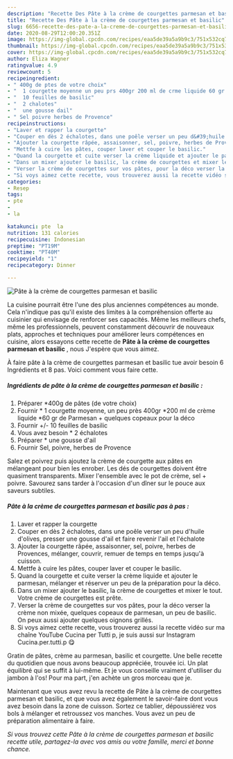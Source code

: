 ```yaml
---
description: "Recette Des Pâte à la crème de courgettes parmesan et basilic"
title: "Recette Des Pâte à la crème de courgettes parmesan et basilic"
slug: 6656-recette-des-pate-a-la-creme-de-courgettes-parmesan-et-basilic
date: 2020-08-29T12:00:20.351Z
image: https://img-global.cpcdn.com/recipes/eaa5de39a5a9b9c3/751x532cq70/pate-a-la-creme-de-courgettes-parmesan-et-basilic-photo-principale-de-la-recette.jpg
thumbnail: https://img-global.cpcdn.com/recipes/eaa5de39a5a9b9c3/751x532cq70/pate-a-la-creme-de-courgettes-parmesan-et-basilic-photo-principale-de-la-recette.jpg
cover: https://img-global.cpcdn.com/recipes/eaa5de39a5a9b9c3/751x532cq70/pate-a-la-creme-de-courgettes-parmesan-et-basilic-photo-principale-de-la-recette.jpg
author: Eliza Wagner
ratingvalue: 4.9
reviewcount: 5
recipeingredient:
- " 400g de ptes de votre choix"
- "  1 courgette moyenne un peu prs 400gr 200 ml de crme liquide 60 gr de Parmesan   quelques copeaux pour la dco"
- "  10 feuilles de basilic"
- "  2 chalotes"
- "  une gousse dail"
- " Sel poivre herbes de Provence"
recipeinstructions:
- "Laver et rapper la courgette"
- "Couper en dès 2 échalotes, dans une poêle verser un peu d&#39;huile d&#39;olives, presser une gousse d&#39;ail et faire revenir l&#39;ail et l&#39;échalote"
- "Ajouter la courgette râpée, assaisonner, sel, poivre, herbes de Provences, mélanger, couvrir, remuer de temps en temps jusqu&#39;à cuisson."
- "Mettfe à cuire les pâtes, couper laver et couper le basilic."
- "Quand la courgette et cuite verser la crème liquide et ajouter le parmesan, mélanger et réserver un peu de la préparation pour la déco."
- "Dans un mixer ajouter le basilic, la crème de courgettes et mixer le tout. Votre crème de courgettes est prête."
- "Verser la crème de courgettes sur vos pâtes, pour la déco verser la crème non mixée, quelques copeaux de parmesan, un peu de basilic. On peux aussi ajouter quelques oignons grillés."
- "Si voys aimez cette recette, vous trouverez aussi la recette vidéo sur ma chaîne YouTube Cucina per Tutti p, je suis aussi sur Instagram Cucina.per.tutti.p 😋"
categories:
- Resep
tags:
- pte
- 
- la

katakunci: pte  la 
nutrition: 131 calories
recipecuisine: Indonesian
preptime: "PT19M"
cooktime: "PT40M"
recipeyield: "1"
recipecategory: Dinner

---
```



![Pâte à la crème de courgettes parmesan et basilic](https://img-global.cpcdn.com/recipes/eaa5de39a5a9b9c3/751x532cq70/pate-a-la-creme-de-courgettes-parmesan-et-basilic-photo-principale-de-la-recette.jpg)

La cuisine pourrait être l'une des plus anciennes compétences au monde. Cela n'indique pas qu'il existe des limites à la compréhension offerte au cuisinier qui envisage de renforcer ses capacités. Même les meilleurs chefs, même les professionnels, peuvent constamment découvrir de nouveaux plats, approches et techniques pour améliorer leurs compétences en cuisine, alors essayons cette recette de <strong> Pâte à la crème de courgettes parmesan et basilic </strong>, nous J'espère que vous aimez.

<!--inarticleads1-->

À faire pâte à la crème de courgettes parmesan et basilic tue avoir besoin 6 Ingrédients et 8 pas. Voici comment vous faire cette.

##### Ingrédients de pâte à la crème de courgettes parmesan et basilic :

1. Préparer  *400g de pâtes (de votre choix)
1. Fournir  * 1 courgette moyenne, un peu près 400gr *200 ml de crème liquide *60 gr de Parmesan  + quelques copeaux pour la déco
1. Fournir  +/- 10 feuilles de basilic
1. Vous avez besoin  * 2 échalotes
1. Préparer  * une gousse d&#39;ail
1. Fournir  Sel, poivre, herbes de Provence


Salez et poivrez puis ajoutez la crème de courgette aux pâtes en mélangeant pour bien les enrober. Les dés de courgettes doivent être quasiment transparents. Mixer l&#39;ensemble avec le pot de crème, sel + poivre. Savourez sans tarder à l&#39;occasion d&#39;un dîner sur le pouce aux saveurs subtiles. 

<!--inarticleads2-->

##### Pâte à la crème de courgettes parmesan et basilic pas à pas :

1. Laver et rapper la courgette
1. Couper en dès 2 échalotes, dans une poêle verser un peu d&#39;huile d&#39;olives, presser une gousse d&#39;ail et faire revenir l&#39;ail et l&#39;échalote
1. Ajouter la courgette râpée, assaisonner, sel, poivre, herbes de Provences, mélanger, couvrir, remuer de temps en temps jusqu&#39;à cuisson.
1. Mettfe à cuire les pâtes, couper laver et couper le basilic.
1. Quand la courgette et cuite verser la crème liquide et ajouter le parmesan, mélanger et réserver un peu de la préparation pour la déco.
1. Dans un mixer ajouter le basilic, la crème de courgettes et mixer le tout. Votre crème de courgettes est prête.
1. Verser la crème de courgettes sur vos pâtes, pour la déco verser la crème non mixée, quelques copeaux de parmesan, un peu de basilic. On peux aussi ajouter quelques oignons grillés.
1. Si voys aimez cette recette, vous trouverez aussi la recette vidéo sur ma chaîne YouTube Cucina per Tutti p, je suis aussi sur Instagram Cucina.per.tutti.p 😋


Gratin de pâtes, crème au parmesan, basilic et courgette. Une belle recette du quotidien que nous avons beaucoup appréciée, trouvée ici. Un plat équilibré qui se suffit à lui-même. Et je vous conseille vraiment d&#39;utiliser du jambon à l&#39;os! Pour ma part, j&#39;en achète un gros morceau que je. 

<!--inarticleads1-->

<p>
Maintenant que vous avez revu la recette de Pâte à la crème de courgettes parmesan et basilic, et que vous avez également le savoir-faire dont vous avez besoin dans la zone de cuisson. Sortez ce tablier, dépoussiérez vos bols à mélanger et retroussez vos manches. Vous avez un peu de préparation alimentaire à faire.
</p>

<p>
<i>Si vous trouvez cette Pâte à la crème de courgettes parmesan et basilic recette utile, partagez-la avec vos amis ou votre famille, merci et bonne chance.</i>
</p>
